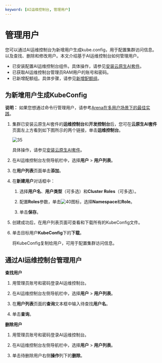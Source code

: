 ```yaml
---
keyword: [AI运维控制台, 管理用户]
---
```


# 管理用户

您可以通过AI运维控制台为新增用户生成kube.config，用于配置集群访问信息。以及查找、删除和修改用户。本文介绍基于AI运维控制台如何管理用户。

-   已安装配置AI运维控制台组件。具体操作，请参见[安装云原生AI套件](/cn.zh-CN/云原生AI用户指南/环境准备/安装云原生AI套件.md)。
-   已获取AI运维控制台管理员RAM用户的账号和密码。
-   已新增配额组。具体步骤，请参见[新增配额组](/cn.zh-CN/云原生AI用户指南/AI控制台使用指南/运维/管理弹性配额组.md)。

## 为新增用户生成KubeConfig

**说明：** 如果您想通过命令行管理用户，请参考[Arena在多用户场景下的最佳实践](/cn.zh-CN/解决方案/AI解决方案/Arena在多用户场景下的最佳实践.md)。

1.  集群已安装云原生AI套件的**运维控制台**和**开发控制台**后，您可在**云原生AI套件**页面左上方看到如下图所示的两个链接，单击**运维控制台**。

    ![35](https://static-aliyun-doc.oss-accelerate.aliyuncs.com/assets/img/zh-CN/1717012261/p276642.png)

    具体操作，请参见[安装云原生AI套件](/cn.zh-CN/云原生AI用户指南/环境准备/安装云原生AI套件.md)。

2.  在AI运维控制台左侧导航栏中，选择**用户** \> **用户列表**。

3.  在**用户列表**页面单击**添加**。

4.  在**新建用户**对话框中：

    1.  选择**用户名**、**用户类型**（可多选）和**Cluster Roles**（可多选）。

    2.  配置**Roles**参数，单击![40](https://static-aliyun-doc.oss-accelerate.aliyuncs.com/assets/img/zh-CN/2717012261/p278189.png)图标，选择**Namespace**和**Role**。

    3.  单击**保存**。

5.  创建成功后，在用户列表页面可查看和下载所有的KubeConfig文件。

6.  单击目标用户**KubeConfig**下的**下载**。

    将KubeConfig复制给用户，可用于配置集群访问信息。


## 通过AI运维控制台管理用户

**查找用户**

1.  用管理员账号和密码登录AI运维控制台。

2.  在AI运维控制台左侧导航栏中，选择**用户** \> **用户列表**。

3.  在**用户列表**页面的**查询**文本框中输入待查找**用户名**。

4.  单击**查询**。


**删除用户**

1.  用管理员账号和密码登录AI运维控制台。

2.  在AI运维控制台左侧导航栏中，选择**用户** \> **用户列表**。

3.  单击待删除用户右侧**操作**列下的**删除**。


